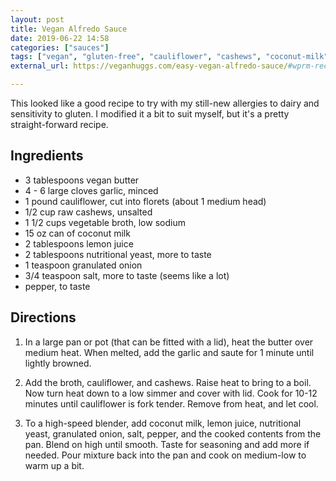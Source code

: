 ```yaml
---
layout: post
title: Vegan Alfredo Sauce
date: 2019-06-22 14:58
categories: ["sauces"]
tags: ["vegan", "gluten-free", "cauliflower", "cashews", "coconut-milk"]
external_url: https://veganhuggs.com/easy-vegan-alfredo-sauce/#wprm-recipe-container-12924

---
```


This looked like a good recipe to try with my still-new allergies to dairy and sensitivity to gluten. I modified it a bit to suit myself, but it's a pretty straight-forward recipe.


## Ingredients

- 3 tablespoons vegan butter
- 4 - 6 large cloves garlic, minced
- 1 pound cauliflower, cut into florets (about 1 medium head)
- 1/2 cup raw cashews, unsalted
- 1 1/2 cups vegetable broth, low sodium
- 15 oz can of coconut milk
- 2 tablespoons lemon juice
- 2 tablespoons nutritional yeast, more to taste
- 1 teaspoon granulated onion
- 3/4 teaspoon salt, more to taste (seems like a lot)
- pepper, to taste

## Directions

1. In a large pan or pot (that can be fitted with a lid), heat the butter over medium heat. When melted, add the garlic and saute for 1 minute until lightly browned.

2. Add the broth, cauliflower, and cashews. Raise heat to bring to a boil. Now turn heat down to a low simmer and cover with lid. Cook for 10-12 minutes until cauliflower is fork tender. Remove from heat, and let cool.

3. To a high-speed blender, add coconut milk, lemon juice, nutritional yeast, granulated onion, salt, pepper, and the cooked contents from the pan. Blend on high until smooth. Taste for seasoning and add more if needed. Pour mixture back into the pan and cook on medium-low to warm up a bit.

